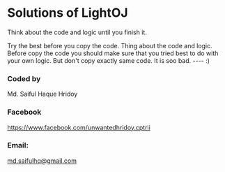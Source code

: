 # Solutions of LightOJ
Think about the code and logic until you finish it.

Try the best before you copy the code. Thing about the code and logic. Before copy the code you should make sure that you tried best to do with your own logic. But don't copy exactly same code. It is soo bad. ---- :)

### Coded by
Md. Saiful Haque Hridoy
### Facebook 
https://www.facebook.com/unwantedhridoy.cptrii 
### Email: 
md.saifulhq@gmail.com
